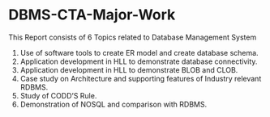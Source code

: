 # DBMS-CTA-Major-Work
This Report consists of 6 Topics related to Database Management System
1. Use of software tools to create ER model and create database schema.
2. Application development in HLL to demonstrate database connectivity.
3. Application development in HLL to demonstrate BLOB and CLOB.
4. Case study on Architecture and supporting features of Industry relevant RDBMS.
5. Study of CODD’S Rule.
6. Demonstration of NOSQL and comparison with RDBMS.
